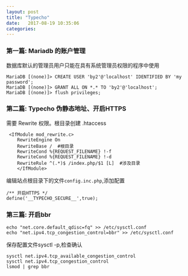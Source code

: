```yaml
---
layout: post
title: "Typecho" 
date:   2017-08-19 10:35:06
categories: 
---
```


<!-- more -->

### 第一篇:  Mariadb 的账户管理
数据库默认的管理员用户只能在具有系统管理员权限的程序中使用
```
MariaDB [(none)]> CREATE USER 'by2'@'localhost' IDENTIFIED BY 'my password';
MariaDB [(none)]> GRANT ALL ON *.* TO 'by2'@'localhost';
MariaDB [(none)]> flush privileges;
```
### 第二篇: Typecho 伪静态地址、开启HTTPS
需要 Rewrite 权限。根目录创建 .htaccess
```
 <IfModule mod_rewrite.c>
    RewriteEngine On
    RewriteBase /  #根目录
    RewriteCond %{REQUEST_FILENAME} !-f
    RewriteCond %{REQUEST_FILENAME} !-d
    RewriteRule ^(.*)$ /index.php/$1 [L]  #涉及目录
    </IfModule>
```
编辑站点根目录下的文件`config.inc.php`,添加配置
```
/** 开启HTTPS */
define('__TYPECHO_SECURE__',true);
```
### 第三篇: 开启bbr
```
echo "net.core.default_qdisc=fq" >> /etc/sysctl.conf
echo "net.ipv4.tcp_congestion_control=bbr" >> /etc/sysctl.conf
```
保存配置文件sysctl -p,检查确认
```
sysctl net.ipv4.tcp_available_congestion_control
sysctl net.ipv4.tcp_congestion_control
lsmod | grep bbr
```
